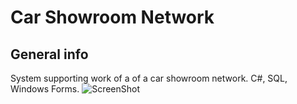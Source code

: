 # Car Showroom Network
## General info
System supporting work of a of a car showroom network. C#, SQL, Windows Forms.
![ScreenShot](https://github.com/dorian195/Car-Showroom-Network/bd.png)
